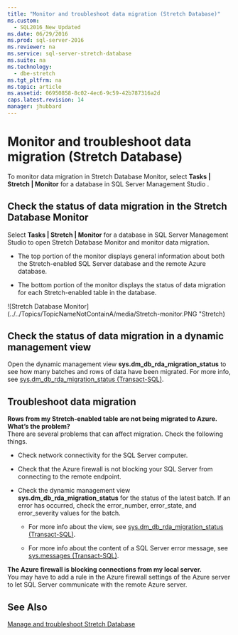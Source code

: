 ```yaml
---
title: "Monitor and troubleshoot data migration (Stretch Database)"
ms.custom: 
  - SQL2016_New_Updated
ms.date: 06/29/2016
ms.prod: sql-server-2016
ms.reviewer: na
ms.service: sql-server-stretch-database
ms.suite: na
ms.technology: 
  - dbe-stretch
ms.tgt_pltfrm: na
ms.topic: article
ms.assetid: 06950858-8c02-4ec6-9c59-42b787316a2d
caps.latest.revision: 14
manager: jhubbard
---
```

# Monitor and troubleshoot data migration (Stretch Database)
To monitor data migration in Stretch Database Monitor, select **Tasks &#124; Stretch &#124; Monitor** for a database in SQL Server Management Studio .  
  
## Check the status of data migration in the Stretch Database Monitor  
 Select **Tasks &#124; Stretch &#124; Monitor** for a database in SQL Server Management Studio to open Stretch Database Monitor and monitor data migration.  
  
-   The top portion of the monitor displays general information about both the Stretch-enabled SQL Server database and the remote Azure database.  
  
-   The bottom portion of the monitor displays the status of data migration for each Stretch-enabled table in the database.  
  
 ![Stretch Database Monitor](../../Topics/TopicNameNotContainA/media/Stretch-monitor.PNG "Stretch)  
  
##  <a name="Migration"></a> Check the status of data migration in a dynamic management view  
 Open the dynamic management view **sys.dm_db_rda_migration_status** to see how many batches and rows of data have been migrated. For more info, see [sys.dm_db_rda_migration_status (Transact-SQL)](assetId:///faf3901c-a0e0-4e0c-8b1b-86d9f15f34dd).  
  
##  <a name="Firewall"></a> Troubleshoot data migration  
 **Rows from my Stretch-enabled table are not being migrated to Azure. What’s the problem?**  
 There are several problems that can affect migration. Check the following things.  
  
-   Check network connectivity for the SQL Server computer.  
  
-   Check that the Azure firewall is not blocking your SQL Server from connecting to the remote endpoint.  
  
-   Check the dynamic management view **sys.dm_db_rda_migration_status** for the status of the latest batch. If an error has occurred, check the error_number, error_state, and error_severity values for the batch.  
  
    -   For more info about the view, see [sys.dm_db_rda_migration_status (Transact-SQL)](assetId:///faf3901c-a0e0-4e0c-8b1b-86d9f15f34dd).  
  
    -   For more info about the content of a SQL Server error message, see [sys.messages (Transact-SQL)](assetId:///8c16ecdf-68f4-4a2a-b594-086e3344e58a).  
  
 **The Azure firewall is blocking connections from my local server.**  
 You may have to add a rule in the Azure firewall settings of the Azure server to let SQL Server communicate with the remote Azure server.  
  
## See Also  
 [Manage and troubleshoot Stretch Database](../../Topics/TopicNameNotContainA/Manage-and-troubleshoot-Stretch-Database.md)